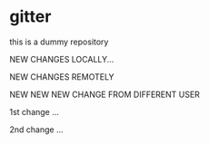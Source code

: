# gitter
this is a  dummy repository


NEW CHANGES LOCALLY...

NEW CHANGES REMOTELY

NEW NEW NEW CHANGE FROM DIFFERENT USER

1st change ...

2nd change ...
